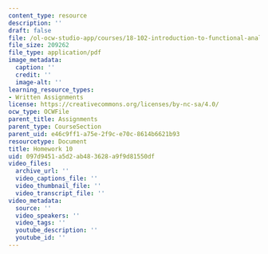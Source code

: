 ```yaml
---
content_type: resource
description: ''
draft: false
file: /ol-ocw-studio-app/courses/18-102-introduction-to-functional-analysis-spring-2021/097d9451a5d2ab483628a9f9d81550df_MIT18_102s21_hw10.pdf
file_size: 209262
file_type: application/pdf
image_metadata:
  caption: ''
  credit: ''
  image-alt: ''
learning_resource_types:
- Written Assignments
license: https://creativecommons.org/licenses/by-nc-sa/4.0/
ocw_type: OCWFile
parent_title: Assignments
parent_type: CourseSection
parent_uid: e46c9ff1-a75e-2f9c-e70c-8614b6621b93
resourcetype: Document
title: Homework 10
uid: 097d9451-a5d2-ab48-3628-a9f9d81550df
video_files:
  archive_url: ''
  video_captions_file: ''
  video_thumbnail_file: ''
  video_transcript_file: ''
video_metadata:
  source: ''
  video_speakers: ''
  video_tags: ''
  youtube_description: ''
  youtube_id: ''
---
```


